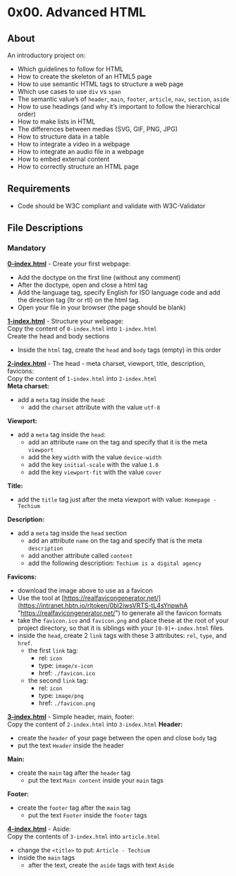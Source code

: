 # 0x00. Advanced HTML
## About
An introductory project on:
-   Which guidelines to follow for HTML
-   How to create the skeleton of an HTML5 page
-   How to use semantic HTML tags to structure a web page
-   Which use cases to use  `div`  vs  `span`
-   The semantic value’s of  `header`,  `main`,  `footer`,  `article`,  `nav`,  `section`,  `aside`
-   How to use headings (and why it’s important to follow the hierarchical order)
-   How to make lists in HTML
-   The differences between medias (SVG, GIF, PNG, JPG)
-   How to structure data in a table
-   How to integrate a video in a webpage
-   How to integrate an audio file in a webpage
-   How to embed external content
-   How to correctly structure an HTML page

## Requirements
- Code should be W3C compliant and validate with W3C-Validator

## File Descriptions
### Mandatory
**[0-index.html](./0-index.html)** - Create your first webpage:
-  Add the doctype on the first line (without any comment)
-  After the doctype, open and close a html tag
-  Add the language tag, specify English for ISO language code and add the direction tag (ltr or rtl) on the html tag.
-  Open your file in your browser (the page should be blank)

**[1-index.html](./1-index.html)** - Structure your webpage:  
Copy the content of `0-index.html` into `1-index.html`  
Create the head and body sections
-  Inside the `html` tag, create the `head` and `body` tags (empty) in this order

**[2-index.html](./2-index.html)** - The head - meta charset, viewport, title, description, favicons:  
Copy the content of `1-index.html` into `2-index.html`  
**Meta charset:**

-   add a  `meta`  tag inside the  `head`:
    -   add the  `charset`  attribute with the value  `utf-8`

**Viewport:**

-   add a  `meta`  tag inside the  `head`:
    -   add an attribute  `name`  on the tag and specify that it is the meta  `viewport`
    -   add the key  `width`  with the value  `device-width`
    -   add the key  `initial-scale`  with the value  `1.0`
    -   add the key  `viewport-fit`  with the value  `cover`

**Title:**

-   add the  `title`  tag just after the meta viewport with value:  `Homepage - Techium`

**Description:**

-   add a  `meta`  tag inside the  `head`  section
    -   add an attribute  `name`  on the tag and specify that is the meta  `description`
    -   add another attribute called  `content`
    -   add the following description:  `Techium is a digital agency`

**Favicons:**

-   download the image above to use as a favicon
-   Use the tool at  [https://realfavicongenerator.net/](https://intranet.hbtn.io/rltoken/0bI2iwsVRTS-tL4sYnpwhA "https://realfavicongenerator.net/")  to generate all the favicon formats
-   take the  `favicon.ico`  and  `favicon.png`  and place these at the root of your project directory, so that it is siblings with your  `[0-9]+-index.html`  files.
-   inside the  `head`, create 2  `link`  tags with these 3 attributes:  `rel`,  `type`, and  `href`.
    -   the first  `link`  tag:
        -   rel:  `icon`
        -   type:  `image/x-icon`
        -   href:  `./favicon.ico`
    -   the second  `link`  tag:
        -   rel:  `icon`
        -   type:  `image/png`
        -   href:  `./favicon.png`

**[3-index.html](./3-index.html)** - Simple header, main, footer:  
Copy the content of  `2-index.html`  into  `3-index.html`
**Header:**

-   create the  `header`  of your page between the open and close  `body`  tag
-   put the text  `Header`  inside the header

**Main:**

-   create the  `main`  tag after the  `header`  tag
    -   put the text  `Main content`  inside your  `main`  tags

**Footer:**

-   create the  `footer`  tag after the  `main`  tag
    -   put the text  `Footer`  inside the  `footer`  tags

**[4-index.html](./4-index.html)** - Aside:  
Copy the contents of  `3-index.html`  into  `article.html`

-   change the  `<title>`  to put:  `Article - Techium`
-   inside the  `main`  tags
    -   after the text, create the  `aside`  tags with text  `Aside`